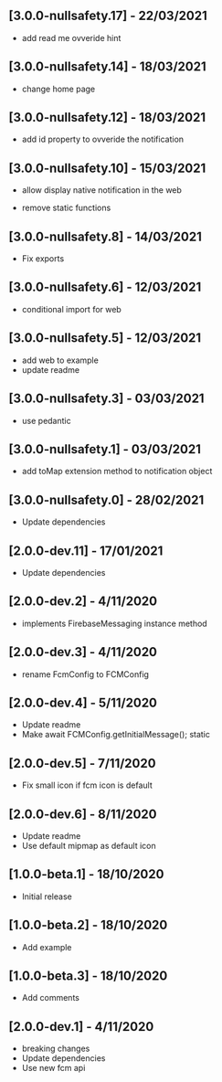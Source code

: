 ## [3.0.0-nullsafety.17] - 22/03/2021

* add read me ovveride hint

## [3.0.0-nullsafety.14] - 18/03/2021

* change home page

## [3.0.0-nullsafety.12] - 18/03/2021

* add id property to ovveride the notification

## [3.0.0-nullsafety.10] - 15/03/2021

* allow display native notification in the web

* remove static functions

## [3.0.0-nullsafety.8] - 14/03/2021

* Fix exports

## [3.0.0-nullsafety.6] - 12/03/2021

* conditional import for web

## [3.0.0-nullsafety.5] - 12/03/2021

* add web to example
* update readme

## [3.0.0-nullsafety.3] - 03/03/2021

* use pedantic

## [3.0.0-nullsafety.1] - 03/03/2021

* add toMap extension method to notification object

## [3.0.0-nullsafety.0] - 28/02/2021

* Update dependencies

## [2.0.0-dev.11] - 17/01/2021

* Update dependencies

## [2.0.0-dev.2] - 4/11/2020

* implements FirebaseMessaging instance method

## [2.0.0-dev.3] - 4/11/2020

* rename FcmConfig to FCMConfig 

## [2.0.0-dev.4] - 5/11/2020

* Update readme 
* Make await FCMConfig.getInitialMessage(); static

## [2.0.0-dev.5] - 7/11/2020

* Fix small icon if fcm icon is default

## [2.0.0-dev.6] - 8/11/2020

* Update readme
* Use default mipmap as default icon

## [1.0.0-beta.1] - 18/10/2020

* Initial release

## [1.0.0-beta.2] - 18/10/2020

* Add example

## [1.0.0-beta.3] - 18/10/2020

* Add comments

## [2.0.0-dev.1] - 4/11/2020

* breaking changes
* Update dependencies
* Use new fcm api
